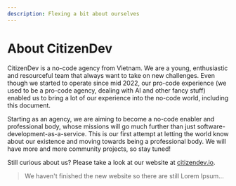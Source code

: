```yaml
---
description: Flexing a bit about ourselves
---
```


# About CitizenDev

CitizenDev is a no-code agency from Vietnam. We are a young, enthusiastic and resourceful team that always want to take on new challenges. Even though we started to operate since mid 2022, our pro-code experience (we used to be a pro-code agency, dealing with AI and other fancy stuff) enabled us to bring a lot of our experience into the no-code world, including this document.

Starting as an agency, we are aiming to become a no-code enabler and professional body, whose missions will go much further than just software-development-as-a-service. This is our first attempt at letting the world know about our existence and moving towards being a professional body. We will have more and more community projects, so stay tuned!

Still curious about us? Please take a look at our website at [citizendev.io](https://citizendev.io).&#x20;

> We haven't finished the new website so there are still Lorem Ipsum...
